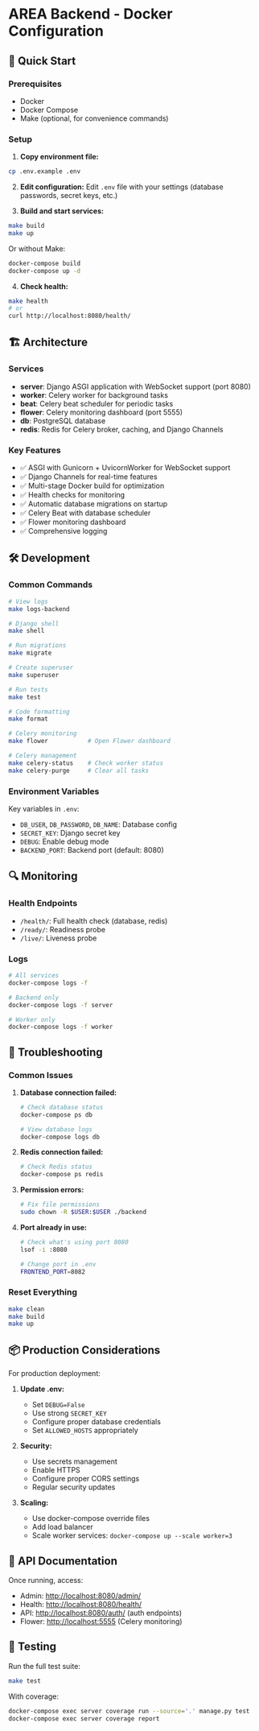 # AREA Backend - Docker Configuration

## 🚀 Quick Start

### Prerequisites
- Docker
- Docker Compose
- Make (optional, for convenience commands)

### Setup

1. **Copy environment file:**
```bash
cp .env.example .env
```

2. **Edit configuration:**
Edit `.env` file with your settings (database passwords, secret keys, etc.)

3. **Build and start services:**
```bash
make build
make up
```

Or without Make:
```bash
docker-compose build
docker-compose up -d
```

4. **Check health:**
```bash
make health
# or
curl http://localhost:8080/health/
```

## 🏗️ Architecture

### Services
- **server**: Django ASGI application with WebSocket support (port 8080)
- **worker**: Celery worker for background tasks
- **beat**: Celery beat scheduler for periodic tasks
- **flower**: Celery monitoring dashboard (port 5555)
- **db**: PostgreSQL database
- **redis**: Redis for Celery broker, caching, and Django Channels

### Key Features
- ✅ ASGI with Gunicorn + UvicornWorker for WebSocket support
- ✅ Django Channels for real-time features
- ✅ Multi-stage Docker build for optimization
- ✅ Health checks for monitoring
- ✅ Automatic database migrations on startup
- ✅ Celery Beat with database scheduler
- ✅ Flower monitoring dashboard
- ✅ Comprehensive logging

## 🛠️ Development

### Common Commands
```bash
# View logs
make logs-backend

# Django shell
make shell

# Run migrations
make migrate

# Create superuser
make superuser

# Run tests
make test

# Code formatting
make format

# Celery monitoring
make flower           # Open Flower dashboard

# Celery management
make celery-status    # Check worker status
make celery-purge     # Clear all tasks
```

### Environment Variables
Key variables in `.env`:
- `DB_USER`, `DB_PASSWORD`, `DB_NAME`: Database config
- `SECRET_KEY`: Django secret key
- `DEBUG`: Enable debug mode
- `BACKEND_PORT`: Backend port (default: 8080)

## 🔍 Monitoring

### Health Endpoints
- `/health/`: Full health check (database, redis)
- `/ready/`: Readiness probe
- `/live/`: Liveness probe

### Logs
```bash
# All services
docker-compose logs -f

# Backend only
docker-compose logs -f server

# Worker only
docker-compose logs -f worker
```

## 🐞 Troubleshooting

### Common Issues

1. **Database connection failed:**
   ```bash
   # Check database status
   docker-compose ps db

   # View database logs
   docker-compose logs db
   ```

2. **Redis connection failed:**
   ```bash
   # Check Redis status
   docker-compose ps redis
   ```

3. **Permission errors:**
   ```bash
   # Fix file permissions
   sudo chown -R $USER:$USER ./backend
   ```

4. **Port already in use:**
   ```bash
   # Check what's using port 8080
   lsof -i :8080

   # Change port in .env
   FRONTEND_PORT=8082
   ```

### Reset Everything
```bash
make clean
make build
make up
```

## 📦 Production Considerations

For production deployment:

1. **Update .env:**
   - Set `DEBUG=False`
   - Use strong `SECRET_KEY`
   - Configure proper database credentials
   - Set `ALLOWED_HOSTS` appropriately

2. **Security:**
   - Use secrets management
   - Enable HTTPS
   - Configure proper CORS settings
   - Regular security updates

3. **Scaling:**
   - Use docker-compose override files
   - Add load balancer
   - Scale worker services: `docker-compose up --scale worker=3`

## 🔗 API Documentation

Once running, access:
- Admin: <http://localhost:8080/admin/>
- Health: <http://localhost:8080/health/>
- API: <http://localhost:8080/auth/> (auth endpoints)
- Flower: <http://localhost:5555> (Celery monitoring)

## 🧪 Testing

Run the full test suite:
```bash
make test
```

With coverage:
```bash
docker-compose exec server coverage run --source='.' manage.py test
docker-compose exec server coverage report
```